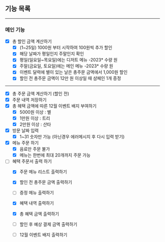 ## 기능 목록

---

### 메인 기능
- [X] 총 할인 금액 계산하기
    - [X]  (1~25일) 1000원 부터 시작하여 100원씩 추가 할인
    - [X]  해당 날짜가 평일인지 주말인지 확인
    - [X]  평일(일요일~목요일)에는 디저트 메뉴 -2023* 수량 원
    - [X]  주말(금요일, 토요일)에는 메인 메뉴 -2023* 수량 원
    - [X]  이벤트 달력에 별이 있는 날은 총주문 금액에서 1,000원 할인
    - [X]  할인 전 총주문 금액이 12만 원 이상일 때  샴페인 1개 증정
---
- [X] 총 주문 금액 계산하기 (할인 전)
- [X] 주문 내역 저장하기
- [X] 총 헤택 금액에 따른 12월 이벤트 배지 부여하기
  - [X] 5000원 이상 : 별
  - [X] 1만원 이상 : 트리
  - [X] 2만원 이상 : 산타
- [X] 방문 날짜 입력
  - [X] 1~31 숫자만 가능 (아닌경우 에러메시지 후 다시 입력 받기)
- [X] 메뉴 주문 하기
  - [X] 음료만 주문 불가
  - [X] 메뉴는 한번에 최대 20개까지 주문 가능
- [ ] 혜택 주문서 출력 하기
  - [X] 주문 메뉴 리스트 출력하기
  - [X] 할인 전 총주문 금액 출력하기
  - [ ] 증정 메뉴 출력하기
  - [X] 혜택 내역 출력하기
  - [X] 총 혜택 금액 출력하기
  - [ ] 할인 후 예상 결제 금액 출력하기
  - [ ] 12월 이벤트 배지 출력하기
  
  

